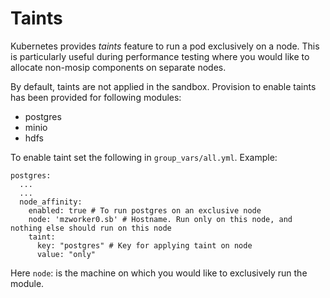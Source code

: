 # Taints

Kubernetes provides *taints* feature to run a pod exclusively on a node. This is particularly useful during performance testing where you would like to allocate non-mosip components on separate nodes. 

By default, taints are not applied in the sandbox.  Provision to enable taints has been provided for following modules:

* postgres
* minio
* hdfs

To enable taint set the following in `group_vars/all.yml`.  Example:
```
postgres:
  ...
  ...
  node_affinity: 
    enabled: true # To run postgres on an exclusive node
    node: 'mzworker0.sb' # Hostname. Run only on this node, and nothing else should run on this node
    taint:
      key: "postgres" # Key for applying taint on node
      value: "only"  
```
Here `node`: is the machine on which you would like to exclusively run the module.

